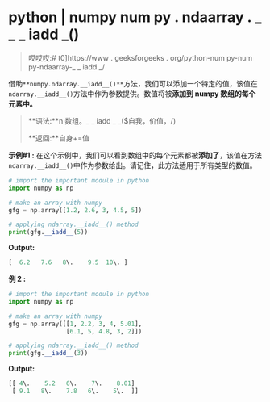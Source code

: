 # python | numpy num py . ndaarray . _ _ _ iadd _()

> 哎哎哎:# t0]https://www . geeksforgeeks . org/python-num py-num py-ndaarray-_ _ iadd _/

借助`**numpy.ndarray.__iadd__()**`方法，我们可以添加一个特定的值，该值在`ndarray.__iadd__()`方法中作为参数提供。数值将被**添加到 numpy 数组的每个元素中。**

> **语法:**n 数组。_ _ iadd _ _($自我，价值，/)
> 
> **返回:**自身+=值

**示例#1 :**
在这个示例中，我们可以看到数组中的每个元素都被**添加了**，该值在方法`ndarray.__iadd__()`中作为参数给出。请记住，此方法适用于所有类型的数值。

```py
# import the important module in python
import numpy as np

# make an array with numpy
gfg = np.array([1.2, 2.6, 3, 4.5, 5])

# applying ndarray.__iadd__() method
print(gfg.__iadd__(5))
```

**Output:**

```py
[  6.2   7.6   8\.    9.5  10\. ]

```

**例 2 :**

```py
# import the important module in python
import numpy as np

# make an array with numpy
gfg = np.array([[1, 2.2, 3, 4, 5.01],
                [6.1, 5, 4.8, 3, 2]])

# applying ndarray.__iadd__() method
print(gfg.__iadd__(3))
```

**Output:**

```py
[[ 4\.    5.2   6\.    7\.    8.01]
 [ 9.1   8\.    7.8   6\.    5\.  ]]

```